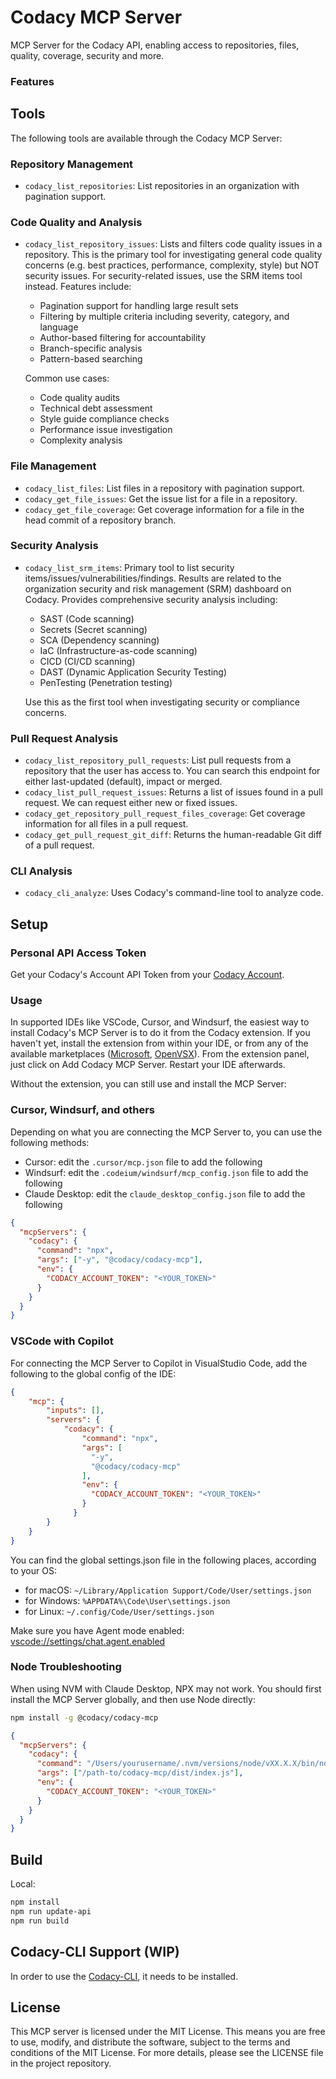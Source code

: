 # Codacy MCP Server

MCP Server for the Codacy API, enabling access to repositories, files, quality, coverage, security and more.

### Features

## Tools

The following tools are available through the Codacy MCP Server:

### Repository Management

- `codacy_list_repositories`: List repositories in an organization with pagination support.

### Code Quality and Analysis

- `codacy_list_repository_issues`: Lists and filters code quality issues in a repository. This is the primary tool for investigating general code quality concerns (e.g. best practices, performance, complexity, style) but NOT security issues. For security-related issues, use the SRM items tool instead. Features include:

  - Pagination support for handling large result sets
  - Filtering by multiple criteria including severity, category, and language
  - Author-based filtering for accountability
  - Branch-specific analysis
  - Pattern-based searching

  Common use cases:

  - Code quality audits
  - Technical debt assessment
  - Style guide compliance checks
  - Performance issue investigation
  - Complexity analysis

### File Management

- `codacy_list_files`: List files in a repository with pagination support.
- `codacy_get_file_issues`: Get the issue list for a file in a repository.
- `codacy_get_file_coverage`: Get coverage information for a file in the head commit of a repository branch.

### Security Analysis

- `codacy_list_srm_items`: Primary tool to list security items/issues/vulnerabilities/findings. Results are related to the organization security and risk management (SRM) dashboard on Codacy. Provides comprehensive security analysis including:

  - SAST (Code scanning)
  - Secrets (Secret scanning)
  - SCA (Dependency scanning)
  - IaC (Infrastructure-as-code scanning)
  - CICD (CI/CD scanning)
  - DAST (Dynamic Application Security Testing)
  - PenTesting (Penetration testing)

  Use this as the first tool when investigating security or compliance concerns.

### Pull Request Analysis

- `codacy_list_repository_pull_requests`: List pull requests from a repository that the user has access to. You can search this endpoint for either last-updated (default), impact or merged.
- `codacy_list_pull_request_issues`: Returns a list of issues found in a pull request. We can request either new or fixed issues.
- `codacy_get_repository_pull_request_files_coverage`: Get coverage information for all files in a pull request.
- `codacy_get_pull_request_git_diff`: Returns the human-readable Git diff of a pull request.

### CLI Analysis

- `codacy_cli_analyze`: Uses Codacy's command-line tool to analyze code.


## Setup

### Personal API Access Token

Get your Codacy's Account API Token from your [Codacy Account](https://app.codacy.com/account/access-management).

### Usage

In supported IDEs like VSCode, Cursor, and Windsurf, the easiest way to install Codacy's MCP Server is to do it from the Codacy extension. If you haven't yet, install the extension from within your IDE, or from any of the available marketplaces ([Microsoft](https://marketplace.visualstudio.com/items?itemName=codacy-app.codacy), [OpenVSX](https://open-vsx.org/extension/codacy-app/codacy)). From the extension panel, just click on Add Codacy MCP Server. Restart your IDE afterwards.

Without the extension, you can still use and install the MCP Server:

### Cursor, Windsurf, and others

Depending on what you are connecting the MCP Server to, you can use the following methods:

- Cursor: edit the `.cursor/mcp.json` file to add the following
- Windsurf: edit the `.codeium/windsurf/mcp_config.json` file to add the following
- Claude Desktop: edit the `claude_desktop_config.json` file to add the following
  
```json
{
  "mcpServers": {
    "codacy": {
      "command": "npx",
      "args": ["-y", "@codacy/codacy-mcp"],
      "env": {
        "CODACY_ACCOUNT_TOKEN": "<YOUR_TOKEN>"
      }
    }
  }
}
```

### VSCode with Copilot

For connecting the MCP Server to Copilot in VisualStudio Code, add the following to the global config of the IDE:

```json
{
    "mcp": {
        "inputs": [],
        "servers": {
            "codacy": {
                "command": "npx",
                "args": [
                  "-y",
                  "@codacy/codacy-mcp"
                ],
                "env": {
                  "CODACY_ACCOUNT_TOKEN": "<YOUR_TOKEN>"
                }
              }
        }
    }
}
```

You can find the global settings.json file in the following places, according to your OS:

- for macOS: `~/Library/Application Support/Code/User/settings.json`
- for Windows: `%APPDATA%\Code\User\settings.json`
- for Linux: `~/.config/Code/User/settings.json`

Make sure you have Agent mode enabled: [vscode://settings/chat.agent.enabled](vscode://settings/chat.agent.enabled)


### Node Troubleshooting

When using NVM with Claude Desktop, NPX may not work. You should first install the MCP Server globally, and then use Node directly:

```bash
npm install -g @codacy/codacy-mcp
```

```json
{
  "mcpServers": {
    "codacy": {
      "command": "/Users/yourusername/.nvm/versions/node/vXX.X.X/bin/node",
      "args": ["/path-to/codacy-mcp/dist/index.js"],
      "env": {
        "CODACY_ACCOUNT_TOKEN": "<YOUR_TOKEN>"
      }
    }
  }
}
```

## Build

Local:

```bash
npm install
npm run update-api
npm run build
```

## Codacy-CLI Support (WIP)

In order to use the [Codacy-CLI](https://github.com/codacy/codacy-cli-v2), it needs to be installed.

## License

This MCP server is licensed under the MIT License. This means you are free to use, modify, and distribute the software, subject to the terms and conditions of the MIT License. For more details, please see the LICENSE file in the project repository.
